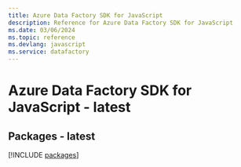 ```yaml
---
title: Azure Data Factory SDK for JavaScript
description: Reference for Azure Data Factory SDK for JavaScript
ms.date: 03/06/2024
ms.topic: reference
ms.devlang: javascript
ms.service: datafactory
---
```

# Azure Data Factory SDK for JavaScript - latest
## Packages - latest
[!INCLUDE [packages](data-factory-index.md)]